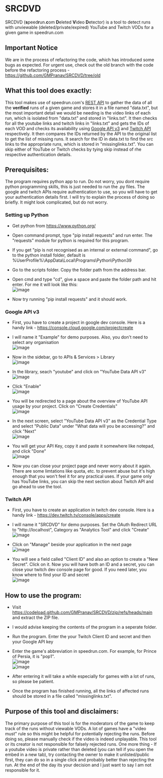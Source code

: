 # SRCDVD
SRCDVD (**s**peed**r**un.**c**om **D**eleted **V**ideo **D**etector) is a tool to detect runs with unviewable (deleted/private/expired) YouTube and Twitch VODs for a given game in speedrun.com
## Important Notice
We are in the process of refactoring the code, which has introduced some bugs as expected. For urgent use, check out the old branch with the code before the refactoring process - https://github.com/GMPranav/SRCDVD/tree/old
## What this tool does exactly:
This tool makes use of speedrun.com's [REST API](https://github.com/speedruncomorg/api) to gather the data of all the **verified** runs of a given game and stores it in a file named "data.txt", but the most important detail we would be needing is the video links of each run, which is isolated from "data.txt" and stored in "links.txt". It then checks for all the youtube links and twitch links in "links.txt" and gets the IDs of each VOD and checks its availability using [Google API v3](https://developers.google.com/youtube/v3) and [Twitch API](https://dev.twitch.tv/docs/api/) respectively. It then compares the IDs returned by the API to the original list to get the list of missing runs. It search for the ID in data.txt to find the src links to the appropriate runs, which is stored in "missinglinks.txt". You can skip either of YouTube or Twitch checks by tying skip instead of rhe respective authentication details.
## Prerequisites:
The program requires python app to run. Do not worry, you dont require python programming skills, this is just needed to run the .py files. The google and twitch APIs require authentication to use, so you will have to get your authentication details first. I will try to explain the process of doing so briefly. It might look complicated, but do not worry.
### Setting up Python
- Get python from https://www.python.org/

- Open command prompt, type "pip install requests" and run enter. The "requests" module for python is required for this program.

- If you get "pip is not recognised as an internal or external command", go to the python install folder, default is %UserProfile%\AppData\Local\Programs\Python\Python39

- Go to the scripts folder. Copy the folder path from the address bar.

- Open cmd and type "cd", give a space and paste the folder path and hit enter. For me it will look like this:<br>
![image](https://user-images.githubusercontent.com/54983451/126489381-b68d759d-72af-4e15-b902-ebe552d80090.png)

- Now try running "pip install requests" and it should work.
### Google API v3
- First, you have to create a project in google dev console. Here is a handy link - https://console.cloud.google.com/projectcreate

- I will name it "Example" for demo purposes. Also, you don't need to select any organisation<br>
![image](https://user-images.githubusercontent.com/54983451/126477099-a7d7ead0-ef0e-4b6a-8f13-1d86c97090fd.png)

- Now in the sidebar, go to APIs & Services > Library<br>
![image](https://user-images.githubusercontent.com/54983451/126478089-c224deca-4d4a-44d5-ad0e-1a3123534fce.png)

- In the library, seach "youtube" and click on "YouTube Data API v3"<br>
![image](https://user-images.githubusercontent.com/54983451/126478387-81416e81-7b23-4b72-bc8d-187eb4f08d28.png)

- Click "Enable"<br>
![image](https://user-images.githubusercontent.com/54983451/126478601-18c39bff-9eee-424c-a307-3b7868ef0ade.png)

- You will be redirected to a page about the overview of YouTube API usage by your project. Click on "Create Credentials"<br>
![image](https://user-images.githubusercontent.com/54983451/126478994-33a8b451-7a06-47ad-96ec-1838147b7ae2.png)

- In the next screen, select "YouTube Data API v3" as the Credential Type and select "Public Data" under "What data will you be accessing?" and click "Next"<br>
![image](https://user-images.githubusercontent.com/54983451/126479306-9c834ba9-dfe1-4bf0-a94b-f9b72ffa7e00.png)

- You will get your API Key, copy it and paste it somewhere like notepad, and click "Done"<br>
![image](https://user-images.githubusercontent.com/54983451/126479602-05d8f8fa-c34f-4d9f-8e5e-eea40deea099.png)

- Now you can close your project page and never worry about it again. There are some limtations like quota, etc. to prevent abuse but it's high enough that you won't feel it for any practical uses. If your game only has YouTube links, you can skip the next section about Twitch API and go ahead to use the tool.

### Twitch API
- First, you have to create an application in twitch dev console. Here is a handy link - https://dev.twitch.tv/console/apps/create

- I will name it "SRCDVD" for demo purposes. Set the OAuth Redirect URL to "http://localhost", Category as "Analytics Tool" and click "Create"<br>
![image](https://user-images.githubusercontent.com/54983451/126481501-1272f8b3-3ef8-47ff-ac45-c75b8ac6c3f4.png)

- Click on "Manage" beside your application in the next page<br>
![image](https://user-images.githubusercontent.com/54983451/126481763-133adb04-7843-4391-bcf1-370bc0dcbd4e.png)

- You will see a field called "Client ID" and also an option to create a "New Secret". Click on it. Now you will have both an ID and a secret, you can close your twitch dev console page for good. If you need later, you know where to find your ID and secret<br>
![image](https://user-images.githubusercontent.com/54983451/126482065-f7475550-c462-491b-b757-152e54d50409.png)

## How to use the program:
- Visit https://codeload.github.com/GMPranav/SRCDVD/zip/refs/heads/main and extract the ZIP file.
  
- I would advise keeping the contents of the program in a seperate folder.
  
- Run the program. Enter the your Twitch Client ID and secret and then your Google API key

- Enter the game's abbreviation in speedrun.com. For example, for Prince of Persia, it is "pop1".<br>
  ![image](https://user-images.githubusercontent.com/54983451/126490521-751df7cf-9e0a-4a18-b2be-1c563b830e32.png)<br>
![image](https://user-images.githubusercontent.com/54983451/126490671-3d582cbd-6a0a-401b-9242-d00ce238cb7a.png)

- After entering it will take a while especially for games with a lot of runs, so please be patient.

- Once the program has finished running, all the links of affected runs should be stored in a file called "missinglinks.txt".
  
## Purpose of this tool and disclaimers:
The primary purpose of this tool is for the moderators of the game to keep track of the runs without viewable VODs. A lot of games have a "video must" rule so this might be helpful for potentially rejecting the runs. Before doing so, please manually check if the video is indeed unplayable. This tool or its creator is not responsible for falsely rejected runs. One more thing - If a youtube video is private rather than deleted (you can tell if you open the embed in a new tab), try contacting the owner to make it unlisted/public first, they can do so in a single click and probably better than rejecting the run. At the end of the day its your decision and I just want to say I am not responsible for it.
